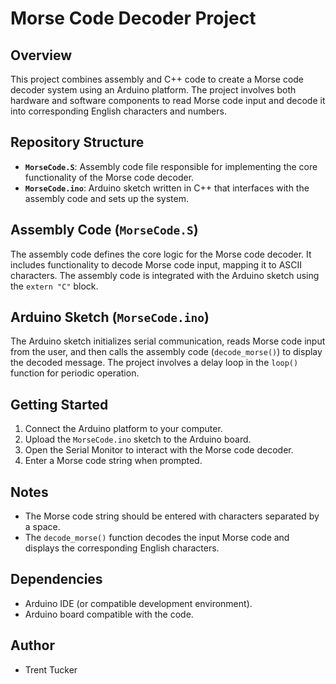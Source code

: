 # Morse Code Decoder Project

## Overview

This project combines assembly and C++ code to create a Morse code decoder system using an Arduino platform. The project involves both hardware and software components to read Morse code input and decode it into corresponding English characters and numbers.

## Repository Structure

- **`MorseCode.S`**: Assembly code file responsible for implementing the core functionality of the Morse code decoder.
- **`MorseCode.ino`**: Arduino sketch written in C++ that interfaces with the assembly code and sets up the system.

## Assembly Code (`MorseCode.S`)

The assembly code defines the core logic for the Morse code decoder. It includes functionality to decode Morse code input, mapping it to ASCII characters. The assembly code is integrated with the Arduino sketch using the `extern "C"` block.

## Arduino Sketch (`MorseCode.ino`)

The Arduino sketch initializes serial communication, reads Morse code input from the user, and then calls the assembly code (`decode_morse()`) to display the decoded message. The project involves a delay loop in the `loop()` function for periodic operation.

## Getting Started

1. Connect the Arduino platform to your computer.
2. Upload the `MorseCode.ino` sketch to the Arduino board.
3. Open the Serial Monitor to interact with the Morse code decoder.
4. Enter a Morse code string when prompted.

## Notes

- The Morse code string should be entered with characters separated by a space.
- The `decode_morse()` function decodes the input Morse code and displays the corresponding English characters.

## Dependencies

- Arduino IDE (or compatible development environment).
- Arduino board compatible with the code.

## Author

- Trent Tucker
